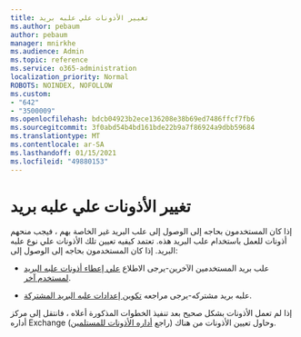```yaml
---
title: تغيير الأذونات علي علبه بريد
ms.author: pebaum
author: pebaum
manager: mnirkhe
ms.audience: Admin
ms.topic: reference
ms.service: o365-administration
localization_priority: Normal
ROBOTS: NOINDEX, NOFOLLOW
ms.custom:
- "642"
- "3500009"
ms.openlocfilehash: bdcb04923b2ece136208e38b69ed7486ffcf7fb6
ms.sourcegitcommit: 3f0abd54b4bd161bde22b9a7f86924a9dbb59684
ms.translationtype: MT
ms.contentlocale: ar-SA
ms.lasthandoff: 01/15/2021
ms.locfileid: "49880153"
---
```

# <a name="changing-permissions-on-a-mailbox"></a>تغيير الأذونات علي علبه بريد

إذا كان المستخدمون بحاجه إلى الوصول إلى علب البريد غير الخاصة بهم ، فيجب منحهم أذونات للعمل باستخدام علب البريد هذه. تعتمد كيفيه تعيين تلك الأذونات علي نوع علبه البريد. إذا كان المستخدمون بحاجه إلى الوصول إلى:
  
- علب بريد المستخدمين الآخرين-يرجى الاطلاع [علي إعطاء أذونات علبه البريد لمستخدم آخر](https://docs.microsoft.com/microsoft-365/admin/add-users/give-mailbox-permissions-to-another-user).
    
- علبه بريد مشتركه-يرجى مراجعه [تكوين إعدادات علبه البريد المشتركة](https://docs.microsoft.com/microsoft-365/admin/email/configure-a-shared-mailbox#add-or-remove-members).
    
إذا لم تعمل الأذونات بشكل صحيح بعد تنفيذ الخطوات المذكورة أعلاه ، فانتقل إلى مركز أداره Exchange وحاول تعيين الأذونات من هناك (راجع [أداره الأذونات للمستلمين](https://technet.microsoft.com/library/jj919240%28v=exchg.150%29.aspx)).
  

